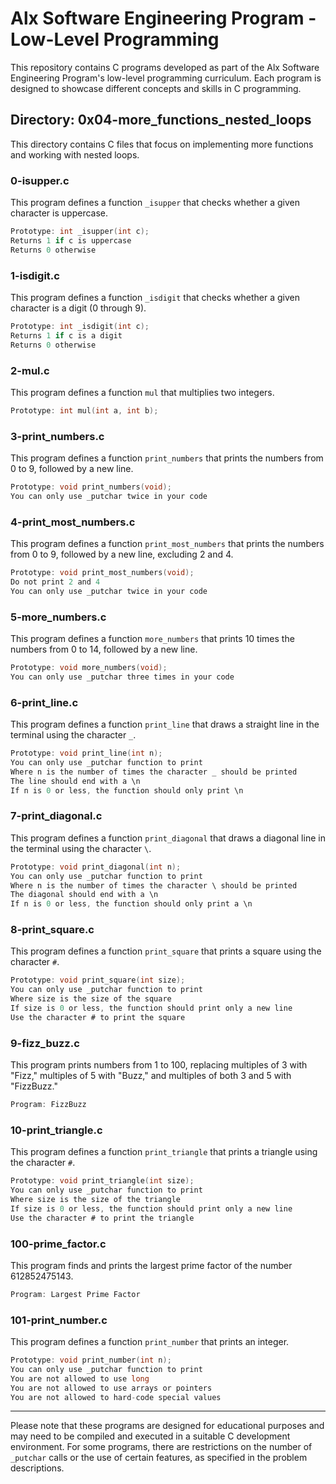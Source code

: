 # Alx Software Engineering Program - Low-Level Programming

This repository contains C programs developed as part of the Alx Software Engineering Program's low-level programming curriculum. Each program is designed to showcase different concepts and skills in C programming.

## Directory: 0x04-more_functions_nested_loops

This directory contains C files that focus on implementing more functions and working with nested loops.

### 0-isupper.c

This program defines a function `_isupper` that checks whether a given character is uppercase.

```c
Prototype: int _isupper(int c);
Returns 1 if c is uppercase
Returns 0 otherwise
```

### 1-isdigit.c

This program defines a function `_isdigit` that checks whether a given character is a digit (0 through 9).

```c
Prototype: int _isdigit(int c);
Returns 1 if c is a digit
Returns 0 otherwise
```

### 2-mul.c

This program defines a function `mul` that multiplies two integers.

```c
Prototype: int mul(int a, int b);
```

### 3-print_numbers.c

This program defines a function `print_numbers` that prints the numbers from 0 to 9, followed by a new line.

```c
Prototype: void print_numbers(void);
You can only use _putchar twice in your code
```

### 4-print_most_numbers.c

This program defines a function `print_most_numbers` that prints the numbers from 0 to 9, followed by a new line, excluding 2 and 4.

```c
Prototype: void print_most_numbers(void);
Do not print 2 and 4
You can only use _putchar twice in your code
```

### 5-more_numbers.c

This program defines a function `more_numbers` that prints 10 times the numbers from 0 to 14, followed by a new line.

```c
Prototype: void more_numbers(void);
You can only use _putchar three times in your code
```

### 6-print_line.c

This program defines a function `print_line` that draws a straight line in the terminal using the character `_`.

```c
Prototype: void print_line(int n);
You can only use _putchar function to print
Where n is the number of times the character _ should be printed
The line should end with a \n
If n is 0 or less, the function should only print \n
```

### 7-print_diagonal.c

This program defines a function `print_diagonal` that draws a diagonal line in the terminal using the character `\`.

```c
Prototype: void print_diagonal(int n);
You can only use _putchar function to print
Where n is the number of times the character \ should be printed
The diagonal should end with a \n
If n is 0 or less, the function should only print a \n
```

### 8-print_square.c

This program defines a function `print_square` that prints a square using the character `#`.

```c
Prototype: void print_square(int size);
You can only use _putchar function to print
Where size is the size of the square
If size is 0 or less, the function should print only a new line
Use the character # to print the square
```

### 9-fizz_buzz.c

This program prints numbers from 1 to 100, replacing multiples of 3 with "Fizz," multiples of 5 with "Buzz," and multiples of both 3 and 5 with "FizzBuzz."

```c
Program: FizzBuzz
```

### 10-print_triangle.c

This program defines a function `print_triangle` that prints a triangle using the character `#`.

```c
Prototype: void print_triangle(int size);
You can only use _putchar function to print
Where size is the size of the triangle
If size is 0 or less, the function should print only a new line
Use the character # to print the triangle
```

### 100-prime_factor.c

This program finds and prints the largest prime factor of the number 612852475143.

```c
Program: Largest Prime Factor
```

### 101-print_number.c

This program defines a function `print_number` that prints an integer.

```c
Prototype: void print_number(int n);
You can only use _putchar function to print
You are not allowed to use long
You are not allowed to use arrays or pointers
You are not allowed to hard-code special values
```

---

Please note that these programs are designed for educational purposes and may need to be compiled and executed in a suitable C development environment. For some programs, there are restrictions on the number of `_putchar` calls or the use of certain features, as specified in the problem descriptions.
